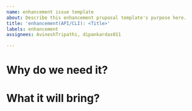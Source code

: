 ```yaml
---
name: enhancement issue template
about: Describe this enhancement pruposal template's purpose here.
title: 'enhancement(API/CLI): <Title>'
labels: enhancement
assignees: AvineshTripathi, dipankardas011

---
```


# Why do we need it?

# What it will bring?
